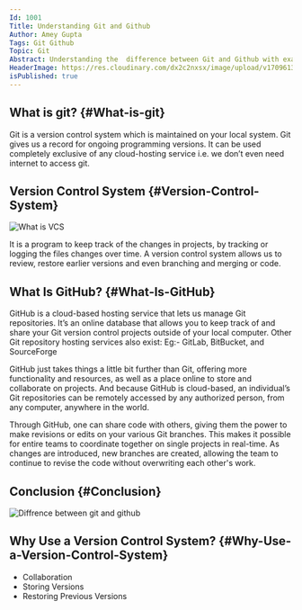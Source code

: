 ```yaml
---
Id: 1001
Title: Understanding Git and Github
Author: Amey Gupta
Tags: Git Github
Topic: Git
Abstract: Understanding the  difference between Git and Github with examples and their main use cases or how they are helpful for the developers.
HeaderImage: https://res.cloudinary.com/dx2c2nxsx/image/upload/v1709613830/header_oejwb7.jpg
isPublished: true
---
```


## What is git? {#What-is-git}

Git is a version control system which is maintained on your local system. Git gives us a record for ongoing programming versions. It can be used completely exclusive of any cloud-hosting service i.e. we don’t even need internet to access git.

## Version Control System {#Version-Control-System}

![What is VCS](https://res.cloudinary.com/dx2c2nxsx/image/upload/v1709614479/vcs_ftu8uu.png)

It is a program to keep track of the changes in projects, by tracking or logging the files changes over time. A version control system allows us to review, restore earlier versions and even branching and merging or code.

## What Is GitHub? {#What-Is-GitHub}

GitHub is a cloud-based hosting service that lets us manage Git repositories. It’s an online database that allows you to keep track of and share your Git version control projects outside of your local computer.
Other Git repository hosting services also exist: Eg:- GitLab, BitBucket, and SourceForge


GitHub just takes things a little bit further than Git, offering more functionality and resources, as well as a place online to store and collaborate on projects. And because GitHub is cloud-based, an individual’s Git repositories can be remotely accessed by any authorized person, from any computer, anywhere in the world.


Through GitHub, one can share code with others, giving them the power to make revisions or edits on your various Git branches. This makes it possible for entire teams to coordinate together on single projects in real-time. As changes are introduced, new branches are created, allowing the team to continue to revise the code without overwriting each other's work.

## Conclusion {#Conclusion}

![Diffrence between git and github](https://res.cloudinary.com/dx2c2nxsx/image/upload/v1709614603/gitVsGithub_f4slnr.webp)

## Why Use a Version Control System? {#Why-Use-a-Version-Control-System}

- Collaboration
- Storing Versions
- Restoring Previous Versions
